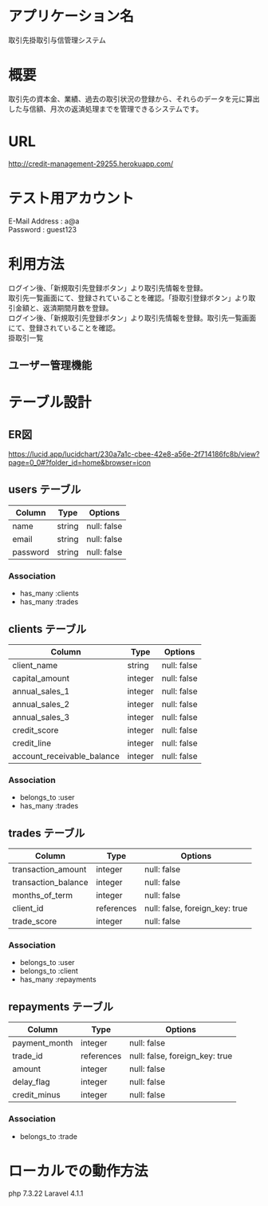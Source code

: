 # アプリケーション名

取引先掛取引与信管理システム

# 概要

取引先の資本金、業績、過去の取引状況の登録から、それらのデータを元に算出した与信額、月次の返済処理までを管理できるシステムです。

# URL

http://credit-management-29255.herokuapp.com/

# テスト用アカウント

E-Mail Address : a@a  
Password : guest123

# 利用方法

ログイン後、「新規取引先登録ボタン」より取引先情報を登録。  
取引先一覧画面にて、登録されていることを確認。「掛取引登録ボタン」より取引金額と、返済期間月数を登録。   
ログイン後、「新規取引先登録ボタン」より取引先情報を登録。取引先一覧画面にて、登録されていることを確認。   
掛取引一覧



## ユーザー管理機能


# テーブル設計

## ER図

https://lucid.app/lucidchart/230a7a1c-cbee-42e8-a56e-2f714186fc8b/view?page=0_0#?folder_id=home&browser=icon

## users テーブル 

| Column           | Type   | Options     |
| ---------------- | ------ | ----------- |
| name             | string | null: false |
| email            | string | null: false |
| password         | string | null: false |


### Association

- has_many :clients
- has_many :trades

## clients テーブル

| Column                     | Type       | Options     |
| ---------------------------| ---------- | ----------- |
| client_name                | string     | null: false |
| capital_amount             | integer    | null: false |
| annual_sales_1             | integer    | null: false |
| annual_sales_2             | integer    | null: false |
| annual_sales_3             | integer    | null: false |
| credit_score               | integer    | null: false |
| credit_line                | integer    | null: false |
| account_receivable_balance | integer    | null: false |


### Association

- belongs_to :user
- has_many :trades

## trades テーブル

| Column              | Type       | Options                        |
| ------------------- | ---------- | ------------------------------ |
| transaction_amount  | integer    | null: false                    |
| transaction_balance | integer    | null: false                    |
| months_of_term      | integer    | null: false                    |
| client_id           | references | null: false, foreign_key: true |                    |
| trade_score         | integer    | null: false                    |

### Association

- belongs_to :user
- belongs_to :client
- has_many :repayments

## repayments テーブル

| Column        | Type       | Options                        |
| ------------- | ---------- | ------------------------------ |
| payment_month | integer    | null: false                    |
| trade_id      | references | null: false, foreign_key: true |
| amount        | integer    | null: false                    |
| delay_flag    | integer    | null: false                    |
| credit_minus  | integer    | null: false                    |

### Association

- belongs_to :trade

# ローカルでの動作方法

php 7.3.22
Laravel 4.1.1
